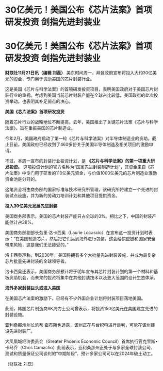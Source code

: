 # 30亿美元！美国公布《芯片法案》首项研发投资 剑指先进封装业

# 30亿美元！美国公布《芯片法案》首项研发投资 剑指先进封装业

**财联社11月21日讯（编辑 刘蕊）** 美东时间周一，拜登政府宣布将投入大约30亿美元的资金，专门用于资助美国的芯片封装行业。

这是美国《芯片与科学法案》的首项研发投资项目，表明美国政府对于美国芯片封装行业的重视。考虑到美国当前芯片封装产能在全球占比较低，美国政府的此次投资举动，也表明其补足弱点的决心。

**美国《芯片法案》首项研发投资**

随着芯片行业的战略地位不断提高，去年，美国推出了关键芯片法案《芯片与科学法案》，旨在重振美国的芯片制造业。

今年2月，美国政府启动了第一轮《芯片与科学法案》对半导体制造业的资助。截止目前，美国政府已经收到了460多份关于美国半导体制造及相关项目的激励申请。

不过，本周一宣布的封装行业投资计划，是 **《芯片与科学法案》的第一项重大研发投资。**
这项投资计划的官方名称为“国家先进封装制造计划”，其资金来自《芯片法案》中专门用于研发的110亿美元资金，与价值1000亿美元的芯片制造业激励资金池是分开的。

这笔资金将由商务部的国家标准与技术研究所管理，该研究所将建立一个先进的封装试点设施，并为新的劳动力培训计划和其他项目提供资金。

**投入30亿美元发展先进封装**

美国商务部表示，美国的芯片封装产能只占全球的3%。相比之下，中国的封装产能估计占38%。

美国商务部副部长劳里·洛卡西奥（Laurie
Locascio）在宣布这一投资计划时表示：“在美国制造芯片，然后把它们运到海外进行包装，这会给供应链和国家安全带来风险，这是我们无法接受的。”

洛卡西奥声称，到2030年，美国将拥有多个大批量先进封装设施，并成为最复杂芯片批量先进封装的全球领导者。

洛卡西奥还表示，美国商务部预计将于明年宣布其芯片封装计划的第一个材料和基板资助机会，而未来的投资将集中在其他封装技术以及更大范围的设计生态体系。

**海外多家封装巨头或进入美国**

在美国芯片法案的激励下，已经有不少外国企业计划将封装项目落地美国。

此前，韩国芯片制造商SK海力士公司曾表示，将投资150亿美元在美国建立先进的封装设施。

亚利桑那州州长凯蒂·霍布斯也透露，该州正在与台积电进行谈判，可能在该州建设先进封装厂。

大凤凰城经济委员会（Greater Phoenix Economic Council）首席执行官克里斯•卡马乔（Chris
Camacho）此前表示，亚利桑那州正处于与多家全球封装公司、测试和质量保证公司谈判的“中期阶段”，预计多家公司可以在2024年破土动工。

（财联社 刘蕊）

